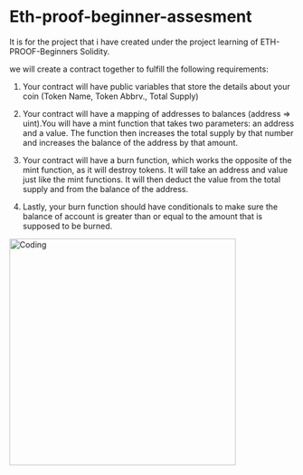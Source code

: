 # Eth-proof-beginner-assesment
It is for the project that i have created under the project learning of ETH-PROOF-Beginners Solidity.

we will create a contract together to fulfill the following requirements:

1. Your contract will have public variables that store the details about your coin (Token Name, Token Abbrv., Total Supply)

2. Your contract will have a mapping of addresses to balances (address => uint).You will have a mint function that takes two parameters: an address and a value. The function then increases the total supply by that number and increases the balance of the address by that amount.

3. Your contract will have a burn function, which works the opposite of the mint function, as it will destroy tokens. It will take an address and value just like the mint functions. It will then deduct the value from the total supply and from the balance of the address.
  
4. Lastly, your burn function should have conditionals to make sure the balance of account is greater than or equal to the amount that is supposed to be burned.


<img align="centre" alt="Coding" width="400" src="https://www.youtube.com/watch?v=F5kvxAYQIzE">

